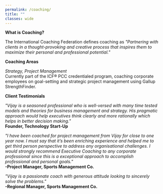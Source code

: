 ```yaml
---
permalink: /coaching/
title: ""
classes: wide
---
```

**What is Coaching?**  

The International Coaching Federation defines coaching as *"Partnering with clients in a thought-provoking and creative process that inspires them to maximize their personal and professional potential."*  

**Coaching Areas**  

*Strategy, Project Management*    
Currently part of the ICF® PCC credentialed program, coaching corporate employees on goal-setting and strategic project management using Gallup StrengthFinder. 

**Client Testimonials**  

*"Vijay is a seasoned professional who is well-versed with many time tested models and theories for business management and strategy. His pragmatic approach would help executives think clearly and more rationally which helps in better decision making."*  
**Founder, Technology Start-Up**  

*"I have been coached for project management from Vijay for close to one year now. I must say that it’s been enriching experience and helped me to get third person perspective to address any organisational challenges. I would strongly recommend Executive Coaching to any corporate professional since this is a exceptional approach to accomplish professional and personal goals."*  
**-Project Manager, Sports Management Co.**  

*"Vijay is a passionate coach with generous attitude looking to sincerely solve the problems."*  
**-Regional Manager, Sports Management Co.**  


